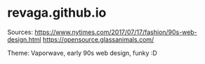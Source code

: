 # revaga.github.io

Sources:
https://www.nytimes.com/2017/07/17/fashion/90s-web-design.html
https://opensource.glassanimals.com/

Theme: Vaporwave, early 90s web design, funky :D
